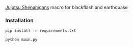 [Jujutsu Shenanigans](https://www.roblox.com/games/9391468976/Jujutsu-Shenanigans) macro for blackflash and earthquake

### Installation
```
pip install -r requirements.txt

python main.py
```
